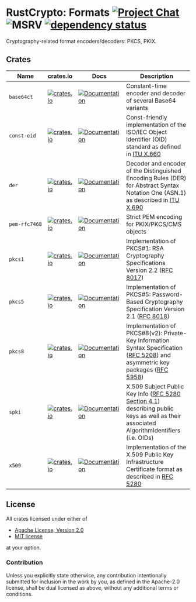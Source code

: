 # RustCrypto: Formats [![Project Chat][chat-image]][chat-link] ![MSRV][msrv-image] [![dependency status][deps-image]][deps-link] 

Cryptography-related format encoders/decoders: PKCS, PKIX.

## Crates

| Name | crates.io | Docs | Description |
|------|-----------|------|--------------|
| `base64ct` | [![crates.io](https://img.shields.io/crates/v/base64ct.svg)](https://crates.io/crates/base64ct) | [![Documentation](https://docs.rs/base64ct/badge.svg)](https://docs.rs/base64ct) | Constant-time encoder and decoder of several Base64 variants |
| `const‑oid` | [![crates.io](https://img.shields.io/crates/v/const-oid.svg)](https://crates.io/crates/const-oid) | [![Documentation](https://docs.rs/const-oid/badge.svg)](https://docs.rs/const-oid) | Const-friendly implementation of the ISO/IEC Object Identifier (OID) standard as defined in [ITU X.660] |
| `der` | [![crates.io](https://img.shields.io/crates/v/der.svg)](https://crates.io/crates/der) | [![Documentation](https://docs.rs/der/badge.svg)](https://docs.rs/der) | Decoder and encoder of the Distinguished Encoding Rules (DER) for Abstract Syntax Notation One (ASN.1) as described in [ITU X.690] |
| `pem‑rfc7468` | [![crates.io](https://img.shields.io/crates/v/pem-rfc7468.svg)](https://crates.io/crates/pem-rfc7468) | [![Documentation](https://docs.rs/pem-rfc7468/badge.svg)](https://docs.rs/pem-rfc7468) | Strict PEM encoding for PKIX/PKCS/CMS objects |
| `pkcs1` | [![crates.io](https://img.shields.io/crates/v/pkcs1.svg)](https://crates.io/crates/pkcs1) | [![Documentation](https://docs.rs/pkcs1/badge.svg)](https://docs.rs/pkcs1) | Implementation of PKCS#1: RSA Cryptography Specifications Version 2.2 ([RFC 8017]) |
| `pkcs5` | [![crates.io](https://img.shields.io/crates/v/pkcs5.svg)](https://crates.io/crates/pkcs5) | [![Documentation](https://docs.rs/pkcs5/badge.svg)](https://docs.rs/pkcs5) | Implementation of PKCS#5: Password-Based Cryptography Specification Version 2.1 ([RFC 8018]) |
| `pkcs8` | [![crates.io](https://img.shields.io/crates/v/pkcs8.svg)](https://crates.io/crates/pkcs8) | [![Documentation](https://docs.rs/pkcs8/badge.svg)](https://docs.rs/pkcs8) | Implementation of PKCS#8(v2): Private-Key Information Syntax Specification ([RFC 5208]) and asymmetric key packages ([RFC 5958]) |
| `spki` | [![crates.io](https://img.shields.io/crates/v/spki.svg)](https://crates.io/crates/spki) | [![Documentation](https://docs.rs/spki/badge.svg)](https://docs.rs/spki) | X.509 Subject Public Key Info ([RFC 5280 Section 4.1]) describing public keys as well as their associated AlgorithmIdentifiers (i.e. OIDs) |
| `x509` | [![crates.io](https://img.shields.io/crates/v/x509.svg)](https://crates.io/crates/x509) | [![Documentation](https://docs.rs/x509/badge.svg)](https://docs.rs/x509) | Implementation of the X.509 Public Key Infrastructure Certificate format as described in [RFC 5280] |

## License

All crates licensed under either of

 * [Apache License, Version 2.0](http://www.apache.org/licenses/LICENSE-2.0)
 * [MIT license](http://opensource.org/licenses/MIT)

at your option.

### Contribution

Unless you explicitly state otherwise, any contribution intentionally submitted
for inclusion in the work by you, as defined in the Apache-2.0 license, shall be
dual licensed as above, without any additional terms or conditions.

[//]: # (badges)

[chat-image]: https://img.shields.io/badge/zulip-join_chat-blue.svg
[chat-link]: https://rustcrypto.zulipchat.com/#narrow/stream/300570-formats
[deps-image]: https://deps.rs/repo/github/RustCrypto/formats/status.svg
[deps-link]: https://deps.rs/repo/github/RustCrypto/formats
[msrv-image]: https://img.shields.io/badge/rustc-1.51+-blue.svg

[//]: # (links)

[ITU X.660]: https://www.itu.int/rec/T-REC-X.660
[ITU X.690]: https://www.itu.int/rec/T-REC-X.690
[RFC 5208]: https://datatracker.ietf.org/doc/html/rfc5208
[RFC 5280 Section 4.1]: https://datatracker.ietf.org/doc/html/rfc5280#section-4.1
[RFC 5280]: https://datatracker.ietf.org/doc/html/rfc5280
[RFC 5958]: https://datatracker.ietf.org/doc/html/rfc5958
[RFC 8017]: https://datatracker.ietf.org/doc/html/rfc8017
[RFC 8018]: https://datatracker.ietf.org/doc/html/rfc8018
